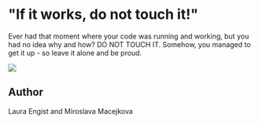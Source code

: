 <!-- BEGIN TITLE -->
# "If it works, do not touch it!"
<!-- END TITLE -->

<!-- BEGIN BODY -->
Ever had that moment where your code was running and working, but you had no idea why and how? DO NOT TOUCH IT. Somehow, you managed to get it up - so leave it alone and be proud.
<!-- END BODY -->


<img src="../figures/image-1-1-do-not-touch.png">


## Author
<!-- BEGIN AUTHOR -->
Laura Engist and Miroslava Macejkova
<!-- END AUTHOR -->


